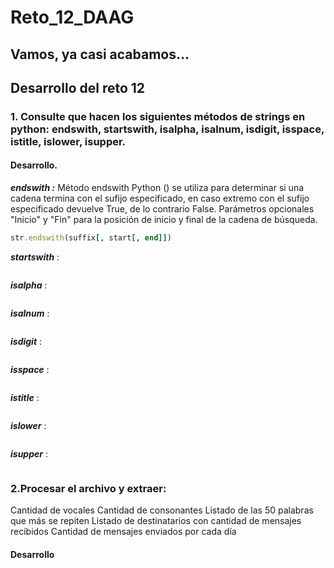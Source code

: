 # Reto_12_DAAG


## Vamos, ya casi acabamos... 

## Desarrollo del reto 12

### 1. Consulte que hacen los siguientes métodos de strings en python: endswith, startswith, isalpha, isalnum, isdigit, isspace, istitle, islower, isupper.

#### Desarrollo.

***endswith :*** 
Método endswith Python () se utiliza para determinar si una cadena termina con el sufijo especificado, en caso extremo con el sufijo especificado devuelve True, de lo contrario False. Parámetros opcionales "Inicio" y "Fin" para la posición de inicio y final de la cadena de búsqueda.
```ruby
str.endswith(suffix[, start[, end]])
```

***startswith*** :
```ruby

```
***isalpha*** :
```ruby

```
***isalnum*** :
```ruby

```
***isdigit*** :
```ruby

```
***isspace*** :
```ruby

```
***istitle*** :
```ruby

```
***islower*** :
```ruby

```
***isupper*** :
```ruby

```


### 2.Procesar el archivo y extraer:

Cantidad de vocales
Cantidad de consonantes
Listado de las 50 palabras que más se repiten
Listado de destinatarios con cantidad de mensajes recibidos
Cantidad de mensajes enviados por cada día

#### Desarrollo 
